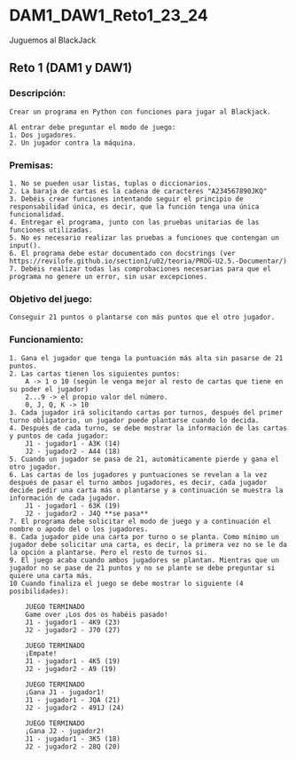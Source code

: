# DAM1_DAW1_Reto1_23_24
Juguemos al BlackJack

## Reto 1 (DAM1 y DAW1)

### Descripción:
```
Crear un programa en Python con funciones para jugar al Blackjack.

Al entrar debe preguntar el modo de juego:
1. Dos jugadores.
2. Un jugador contra la máquina.
```

### Premisas:
```
1. No se pueden usar listas, tuplas o diccionarios.
2. La baraja de cartas es la cadena de caracteres "A234567890JKQ"
3. Debéis crear funciones intentando seguir el principio de responsabilidad única, es decir, que la función tenga una única funcionalidad.
4. Entregar el programa, junto con las pruebas unitarias de las funciones utilizadas.
5. No es necesario realizar las pruebas a funciones que contengan un input().
6. El programa debe estar documentado con docstrings (ver https://revilofe.github.io/section1/u02/teoria/PROG-U2.5.-Documentar/)
7. Debéis realizar todas las comprobaciones necesarias para que el programa no genere un error, sin usar excepciones.
```

### Objetivo del juego:
	Conseguir 21 puntos o plantarse con más puntos que el otro jugador.

### Funcionamiento:
	1. Gana el jugador que tenga la puntuación más alta sin pasarse de 21 puntos.
	2. Las cartas tienen los siguientes puntos:
		A -> 1 o 10 (según le venga mejor al resto de cartas que tiene en su poder el jugador)
		2...9 -> el propio valor del número.
		0, J, Q, K -> 10
	3. Cada jugador irá solicitando cartas por turnos, después del primer turno obligatorio, un jugador puede plantarse cuando lo decida.
	4. Después de cada turno, se debe mostrar la información de las cartas y puntos de cada jugador:
		J1 - jugador1 - A3K (14)
		J2 - jugador2 - A44 (18)
	5. Cuando un jugador se pasa de 21, automáticamente pierde y gana el otro jugador.
	6. Las cartas de los jugadores y puntuaciones se revelan a la vez después de pasar el turno ambos jugadores, es decir, cada jugador decide pedir una carta más o plantarse y a continuación se muestra la información de cada jugador.
		J1 - jugador1 - 63K (19)
		J2 - jugador2 - J4Q **se pasa**
	7. El programa debe solicitar el modo de juego y a continuación el nombre o apodo del o los jugadores.
	8. Cada jugador pide una carta por turno o se planta. Como mínimo un jugador debe solicitar una carta, es decir, la primera vez no se le da la opción a plantarse. Pero el resto de turnos si.
	9. El juego acaba cuando ambos jugadores se plantan. Mientras que un jugador no se pase de 21 puntos y no se plante se debe preguntar si quiere una carta más.
	10 Cuando finaliza el juego se debe mostrar lo siguiente (4 posibilidades):

		JUEGO TERMINADO
		Game over ¡Los dos os habéis pasado!
		J1 - jugador1 - 4K9 (23)
		J2 - jugador2 - J70 (27)

		JUEGO TERMINADO
		¡Empate!
		J1 - jugador1 - 4K5 (19)
		J2 - jugador2 - A9 (19)
    
		JUEGO TERMINADO
		¡Gana J1 - jugador1!
		J1 - jugador1 - JQA (21)
		J2 - jugador2 - 491J (24)

		JUEGO TERMINADO
		¡Gana J2 - jugador2!
		J1 - jugador1 - 3K5 (18)
		J2 - jugador2 - 28Q (20)

